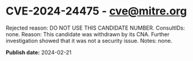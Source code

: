 # CVE-2024-24475 - cve@mitre.org

Rejected reason: DO NOT USE THIS CANDIDATE NUMBER. ConsultIDs: none. Reason: This candidate was withdrawn by its CNA. Further investigation showed that it was not a security issue. Notes: none.

**Publish date:** 2024-02-21
